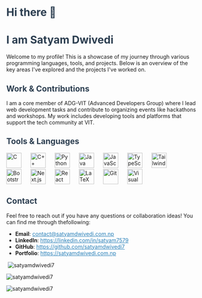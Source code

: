 <!-- ## Hi there 👋 -->
<h1 style="color: #2c3e50;">Hi there 👋</h1>
<h1 style="color: #2c3e50;">I am Satyam Dwivedi</h1>
<p>Welcome to my profile! This is a showcase of my journey through various programming languages, tools, and projects. Below is an overview of the key areas I've explored and the projects I've worked on.</p>
<h2 id="work-contributions" style="color: #2c3e50;">Work & Contributions</h2>
<p>I am a core member of ADG-VIT (Advanced Developers Group) where I lead web development tasks and contribute to organizing events like hackathons and workshops. My work includes developing tools and platforms that support the tech community at VIT.</p>
<h2 id="tools-languages" style="color: #2c3e50;">Tools & Languages</h2>

<p align="left">
    <a href="https://www.learn-c.org/" target="_blank" style="text-decoration: none;">
        <img src="https://img.icons8.com/color/48/000000/c-programming.png" alt="C" width="40" height="40" style="margin-right: 20px;" />
    </a>
    <a href="https://www.cplusplus.com/" target="_blank" style="text-decoration: none;">
        <img src="https://img.icons8.com/color/48/000000/c-plus-plus-logo.png" alt="C++" width="40" height="40" style="margin-right: 20px;" />
    </a>
    <a href="https://www.python.org/" target="_blank" style="text-decoration: none;">
        <img src="https://img.icons8.com/color/48/000000/python.png" alt="Python" width="40" height="40" style="margin-right: 20px;" />
    </a>
    <a href="https://www.java.com/" target="_blank" style="text-decoration: none;">
        <img src="https://img.icons8.com/color/48/000000/java-coffee-cup-logo.png" alt="Java" width="40" height="40" style="margin-right: 20px;" />
    </a>
    <a href="https://developer.mozilla.org/en-US/docs/Web/JavaScript" target="_blank" style="text-decoration: none;">
        <img src="https://img.icons8.com/color/48/000000/javascript.png" alt="JavaScript" width="40" height="40" style="margin-right: 20px;" />
    </a>
    <a href="https://www.typescriptlang.org/" target="_blank" style="text-decoration: none;">
        <img src="https://img.icons8.com/color/48/000000/typescript.png" alt="TypeScript" width="40" height="40" style="margin-right: 20px;" />
    </a>
    <a href="https://tailwindcss.com/" target="_blank" style="text-decoration: none;">
        <img src="https://upload.wikimedia.org/wikipedia/commons/d/d5/Tailwind_CSS_Logo.svg" alt="Tailwind CSS" width="40" height="40" style="margin-right: 20px;" />
    </a>
    <a href="https://getbootstrap.com/" target="_blank" style="text-decoration: none;">
        <img src="https://img.icons8.com/color/48/000000/bootstrap.png" alt="Bootstrap" width="40" height="40" style="margin-right: 20px;" />
    </a>
    <a href="https://nextjs.org/" target="_blank" style="text-decoration: none;">
        <img src="https://img.icons8.com/fluency/48/000000/nextjs.png" alt="Next.js" width="40" height="40" style="margin-right: 20px;" />
    </a>
    <a href="https://reactjs.org/" target="_blank" style="text-decoration: none;">
        <img src="https://img.icons8.com/color/48/000000/react-native.png" alt="React" width="40" height="40" style="margin-right: 20px;" />
    </a>
    <a href="https://www.latex-project.org/" target="_blank" style="text-decoration: none;">
        <img src="https://img.icons8.com/color/48/000000/latex.png" alt="LaTeX" width="40" height="40" style="margin-right: 20px;" />
    </a>
    <a href="https://git-scm.com/" target="_blank" style="text-decoration: none;">
        <img src="https://img.icons8.com/color/48/000000/git.png" alt="Git" width="40" height="40" style="margin-right: 20px;" />
    </a>
    <a href="https://code.visualstudio.com/" target="_blank" style="text-decoration: none;">
        <img src="https://img.icons8.com/fluency/48/000000/visual-studio-code-2019.png" alt="Visual Studio Code" width="40" height="40" style="margin-right: 20px;" />
    </a>
</p>

<h2 id="contact" style="color: #2c3e50;">Contact</h2>
<p>Feel free to reach out if you have any questions or collaboration ideas! You can find me through thefollowing:</p>
<ul>
    <li><strong>Email</strong>: <a href="mailto:contact@satyamdwivedi.com.np" style="color: #2980b9">contact@satyamdwivedi.com.np</a></li>
    <li><strong>LinkedIn</strong>: <a href="https://linkedin.com/in/satyam7579" style="color: #2980b9;">https://linkedin.com/in/satyam7579</a></li>
    <li><strong>GitHub</strong>: <a href="https://github.com/satyamdwivedi7" style="color: #2980b9;">https://github.com/satyamdwivedi7</a></li>
    <li><strong>Portfolio</strong>: <a href="https://satyamdwivedi.com.np" style="color: #2980b9;">https://satyamdwivedi.com.np</a></li>
</ul>
<p>&nbsp;<img align="center" src="https://github-readme-stats.vercel.app/api?username=satyamdwivedi7&show_icons=true&locale=en&theme=dracula"
        alt="satyamdwivedi7" />
</p>

<p><img align="center" src="https://github-readme-streak-stats.herokuapp.com/?user=satyamdwivedi7&theme=dracula" alt="satyamdwivedi7" /></p>
<p>
    <img align="center"
        src="https://github-readme-stats.vercel.app/api/top-langs?username=satyamdwivedi7&show_icons=true&locale=en&theme=dracula"
        alt="satyamdwivedi7" />
</p>
